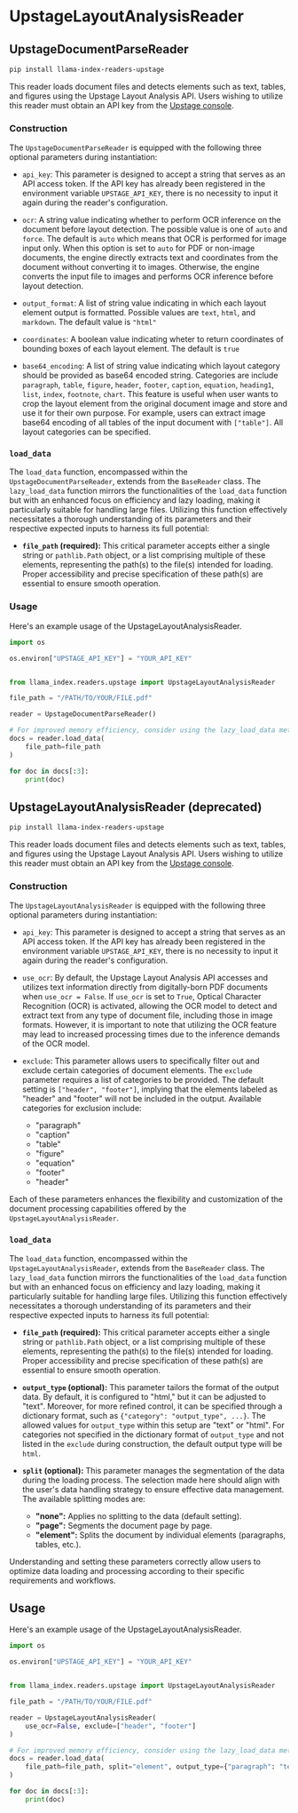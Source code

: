 # UpstageLayoutAnalysisReader

## UpstageDocumentParseReader

```bash
pip install llama-index-readers-upstage
```

This reader loads document files and detects elements such as text, tables, and figures using the Upstage Layout Analysis API. Users wishing to utilize this reader must obtain an API key from the [Upstage console](https://console.upstage.ai).

### Construction

The `UpstageDocumentParseReader` is equipped with the following three optional parameters during instantiation:

- `api_key`: This parameter is designed to accept a string that serves as an API access token. If the API key has already been registered in the environment variable `UPSTAGE_API_KEY`, there is no necessity to input it again during the reader's configuration.

- `ocr`: A string value indicating whether to perform OCR inference on the document before layout detection. The possible value is one of `auto` and `force`. The default is `auto` which means that OCR is performed for image input only. When this option is set to `auto` for PDF or non-image documents, the engine directly extracts text and coordinates from the document without converting it to images. Otherwise, the engine converts the input file to images and performs OCR inference before layout detection.

- `output_format`: A list of string value indicating in which each layout element output is formatted. Possible values are `text`, `html`, and `markdown`. The default value is `"html"`

- `coordinates`: A boolean value indicating wheter to return coordinates of bounding boxes of each layout element. The default is `true`

- `base64_encoding`: A list of string value indicating which layout category should be provided as base64 encoded string. Categories are include `paragraph`,  `table`, `figure`, `header`, `footer`, `caption`, `equation`, `heading1`, `list`, `index`, `footnote`, `chart`. This feature is useful when user wants to crop the layout element from the original document image and store and use it for their own purpose. For example, users can extract image base64 encoding of all tables of the input document with `["table"]`. All layout categories can be specified.

### `load_data`

The `load_data` function,  encompassed within the `UpstageDocumentParseReader`,  extends from the `BaseReader` class. The `lazy_load_data` function mirrors the functionalities of the `load_data` function but with an enhanced focus on efficiency and lazy loading, making it particularly suitable for handling large files. Utilizing this function effectively necessitates a thorough understanding of its parameters and their respective expected inputs to harness its full potential:

- **`file_path` (required):** This critical parameter accepts either a single string or `pathlib.Path` object, or a list comprising multiple of these elements, representing the path(s) to the file(s) intended for loading. Proper accessibility and precise specification of these path(s) are essential to ensure smooth operation.

### Usage

Here's an example usage of the UpstageLayoutAnalysisReader.

```python
import os

os.environ["UPSTAGE_API_KEY"] = "YOUR_API_KEY"


from llama_index.readers.upstage import UpstageLayoutAnalysisReader

file_path = "/PATH/TO/YOUR/FILE.pdf"

reader = UpstageDocumentParseReader()

# For improved memory efficiency, consider using the lazy_load_data method to load documents page by page.
docs = reader.load_data(
    file_path=file_path
)

for doc in docs[:3]:
    print(doc)
```


## UpstageLayoutAnalysisReader (deprecated)

```bash
pip install llama-index-readers-upstage
```

This reader loads document files and detects elements such as text, tables, and figures using the Upstage Layout Analysis API. Users wishing to utilize this reader must obtain an API key from the [Upstage console](https://console.upstage.ai).

### Construction

The `UpstageLayoutAnalysisReader` is equipped with the following three optional parameters during instantiation:

- `api_key`: This parameter is designed to accept a string that serves as an API access token. If the API key has already been registered in the environment variable `UPSTAGE_API_KEY`, there is no necessity to input it again during the reader's configuration.

- `use_ocr`: By default, the Upstage Layout Analysis API accesses and utilizes text information directly from digitally-born PDF documents when `use_ocr = False`. If `use_ocr` is set to `True`, Optical Character Recognition (OCR) is activated, allowing the OCR model to detect and extract text from any type of document file, including those in image formats. However, it is important to note that utilizing the OCR feature may lead to increased processing times due to the inference demands of the OCR model.

- `exclude`: This parameter allows users to specifically filter out and exclude certain categories of document elements. The `exclude` parameter requires a list of categories to be provided. The default setting is `["header", "footer"]`, implying that the elements labeled as "header" and "footer" will not be included in the output. Available categories for exclusion include:
  - "paragraph"
  - "caption"
  - "table"
  - "figure"
  - "equation"
  - "footer"
  - "header"

Each of these parameters enhances the flexibility and customization of the document processing capabilities offered by the `UpstageLayoutAnalysisReader`.

### `load_data`

The `load_data` function, encompassed within the `UpstageLayoutAnalysisReader`, extends from the `BaseReader` class. The `lazy_load_data` function mirrors the functionalities of the `load_data` function but with an enhanced focus on efficiency and lazy loading, making it particularly suitable for handling large files. Utilizing this function effectively necessitates a thorough understanding of its parameters and their respective expected inputs to harness its full potential:

- **`file_path` (required):** This critical parameter accepts either a single string or `pathlib.Path` object, or a list comprising multiple of these elements, representing the path(s) to the file(s) intended for loading. Proper accessibility and precise specification of these path(s) are essential to ensure smooth operation.

- **`output_type` (optional):** This parameter tailors the format of the output data. By default, it is configured to "html," but it can be adjusted to "text". Moreover, for more refined control, it can be specified through a dictionary format, such as `{"category": "output_type", ...}`. The allowed values for `output_type` within this setup are "text" or "html". For categories not specified in the dictionary format of `output_type` and not listed in the `exclude` during construction, the default output type will be `html`.

- **`split` (optional):** This parameter manages the segmentation of the data during the loading process. The selection made here should align with the user's data handling strategy to ensure effective data management. The available splitting modes are:

  - **"none":** Applies no splitting to the data (default setting).
  - **"page":** Segments the document page by page.
  - **"element":** Splits the document by individual elements (paragraphs, tables, etc.).

Understanding and setting these parameters correctly allow users to optimize data loading and processing according to their specific requirements and workflows.

## Usage

Here's an example usage of the UpstageLayoutAnalysisReader.

```python
import os

os.environ["UPSTAGE_API_KEY"] = "YOUR_API_KEY"


from llama_index.readers.upstage import UpstageLayoutAnalysisReader

file_path = "/PATH/TO/YOUR/FILE.pdf"

reader = UpstageLayoutAnalysisReader(
    use_ocr=False, exclude=["header", "footer"]
)

# For improved memory efficiency, consider using the lazy_load_data method to load documents page by page.
docs = reader.load_data(
    file_path=file_path, split="element", output_type={"paragraph": "text"}
)

for doc in docs[:3]:
    print(doc)
```
